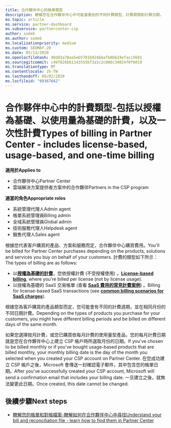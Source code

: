```yaml
---
title: 合作夥伴中心的帳單類型
description: 瞭解您在合作夥伴中心中可能會看到的不同計費類型、計費期間和計費日期。
ms.topic: article
ms.service: partner-dashboard
ms.subservice: partnercenter-csp
author: sodeb
ms.author: sodeb
ms.localizationpriority: medium
ms.custom: SEOMAY.20
ms.date: 05/13/2020
ms.openlocfilehash: 40d83a70aa5eb5781b924bbafb8b619efacc5681
ms.sourcegitcommit: c40f826bb1143555bf3a1c2c806c34024f0f6019
ms.translationtype: MT
ms.contentlocale: zh-TW
ms.lasthandoff: 09/02/2020
ms.locfileid: "89367042"
---
```

# <a name="types-of-billing-in-partner-center---includes-license-based-usage-based-and-one-time-billing"></a><span data-ttu-id="0af86-103">合作夥伴中心中的計費類型-包括以授權為基礎、以使用量為基礎的計費，以及一次性計費</span><span class="sxs-lookup"><span data-stu-id="0af86-103">Types of billing in Partner Center - includes license-based, usage-based, and one-time billing</span></span>

<span data-ttu-id="0af86-104">**適用於**</span><span class="sxs-lookup"><span data-stu-id="0af86-104">**Applies to**</span></span>

- <span data-ttu-id="0af86-105">合作夥伴中心</span><span class="sxs-lookup"><span data-stu-id="0af86-105">Partner Center</span></span>
- <span data-ttu-id="0af86-106">雲端解決方案提供者方案中的合作夥伴</span><span class="sxs-lookup"><span data-stu-id="0af86-106">Partners in the CSP program</span></span>

<span data-ttu-id="0af86-107">**適當的角色**</span><span class="sxs-lookup"><span data-stu-id="0af86-107">**Appropriate roles**</span></span>

- <span data-ttu-id="0af86-108">系統管理代理人</span><span class="sxs-lookup"><span data-stu-id="0af86-108">Admin agent</span></span>
- <span data-ttu-id="0af86-109">帳單系統管理員</span><span class="sxs-lookup"><span data-stu-id="0af86-109">Billing admin</span></span>
- <span data-ttu-id="0af86-110">全域系統管理員</span><span class="sxs-lookup"><span data-stu-id="0af86-110">Global admin</span></span>
- <span data-ttu-id="0af86-111">技術服務代理人</span><span class="sxs-lookup"><span data-stu-id="0af86-111">Helpdesk agent</span></span>
- <span data-ttu-id="0af86-112">銷售代理人</span><span class="sxs-lookup"><span data-stu-id="0af86-112">Sales agent</span></span>

<span data-ttu-id="0af86-113">根據您代表客戶購買的產品、方案和服務而定，合作夥伴中心購買費用。</span><span class="sxs-lookup"><span data-stu-id="0af86-113">You'll be billed for Partner Center purchases depending on the products, solutions and services you buy on behalf of your customers.</span></span> <span data-ttu-id="0af86-114">計費的類型如下所示：</span><span class="sxs-lookup"><span data-stu-id="0af86-114">The types of billing are as follows:</span></span>

- <span data-ttu-id="0af86-115">以[**授權為基礎的計費**](license-based-billing.md)，您依授權計費 (不受授權使用) 。</span><span class="sxs-lookup"><span data-stu-id="0af86-115">[**License-based billing**](license-based-billing.md), where you're billed per license (not by license usage).</span></span>
- <span data-ttu-id="0af86-116">以授權為基礎的 SaaS 交易帳單 (查看 [**SaaS 費用的常見計費案例**](common-billing-scenarios-saas.md)) 。</span><span class="sxs-lookup"><span data-stu-id="0af86-116">Billing for license-based SaaS transactions (see [**common billing scenarios for SaaS charges**](common-billing-scenarios-saas.md)).</span></span>

<span data-ttu-id="0af86-117">根據您為客戶購買的產品類型而定，您可能會有不同的計費週期，並在相同月份的不同日期計費。</span><span class="sxs-lookup"><span data-stu-id="0af86-117">Depending on the types of products you purchase for your customers, you might have different billing periods and be billed on different days of the same month.</span></span>

<span data-ttu-id="0af86-118">如果您選擇按月計費，或您已購買依每月計費的使用量型產品，您的每月計費日期就是您在合作夥伴中心上建立 CSP 帳戶時所選取月份的日期。</span><span class="sxs-lookup"><span data-stu-id="0af86-118">If you've chosen to be billed monthly or if you've bought usage-based products that are billed monthly, your monthly billing date is the day of the month you selected when you created your CSP account on Partner Center.</span></span> <span data-ttu-id="0af86-119">在您成功建立 CSP 帳戶之後，Microsoft 會傳送一封確認電子郵件，其中包含您的帳單日期。</span><span class="sxs-lookup"><span data-stu-id="0af86-119">After you've successfully created your CSP account, Microsoft will send a confirmation email that includes your billing date.</span></span> <span data-ttu-id="0af86-120">一旦建立之後，就無法變更此日期。</span><span class="sxs-lookup"><span data-stu-id="0af86-120">Once created, this date cannot be changed.</span></span>

## <a name="next-steps"></a><span data-ttu-id="0af86-121">後續步驟</span><span class="sxs-lookup"><span data-stu-id="0af86-121">Next steps</span></span>

- [<span data-ttu-id="0af86-122">瞭解您的帳單和對帳檔案-瞭解如何在合作夥伴中心中尋找</span><span class="sxs-lookup"><span data-stu-id="0af86-122">Understand your bill and reconciliation file - learn how to find them in Partner Center</span></span>](read-your-bill.md)
